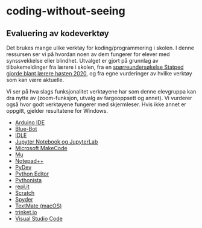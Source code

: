 # coding-without-seeing

## Evaluering av kodeverktøy

Det brukes mange ulike verktøy for koding/programmering i skolen. I denne ressursen ser vi på hvordan noen av dem fungerer for elever med synssvekkelse eller blindhet. Utvalget er gjort på grunnlag av tilbakemeldinger fra lærere i skolen, fra en [spørreundersøkelse Statped gjorde blant lærere høsten 2020](https://forms.office.com/Pages/AnalysisPage.aspx?id=Ih8GeDVQt0uvZPQ4XDo3Wf8Z7P5MEmBEoPOGguDBWWVUMzEzMEhCSUs5N1M3UFdIVkxGQ0VZNlNaOC4u&AnalyzerToken=6Dlfwq2iflLLbpWK7gl7zsgEFidO7VvL), og fra egne vurderinger av hvilke verktøy som kan være aktuelle.

Vi ser på hva slags funksjonalitet verktøyene har som denne elevgruppa kan dra nytte av (zoom-funksjon, utvalg av fargeoppsett og annet). Vi vurderer også hvor godt verktøyene fungerer med skjermleser. Hvis ikke annet er oppgitt, gjelder resultatene for Windows.

- [Arduino IDE](https://github.com/oivron/coding-without-seeing/wiki/Arduino-IDE)
- [Blue-Bot](https://github.com/oivron/coding-without-seeing/wiki/Blue-Bot)
- [IDLE](https://github.com/oivron/coding-without-seeing/wiki/IDLE)
- [Jupyter Notebook og JupyterLab](https://github.com/oivron/coding-without-seeing/wiki/Jupyter-Notebook-og-JupyterLab)
- [Microsoft MakeCode](https://github.com/oivron/coding-without-seeing/wiki/Microsoft-MakeCode)
- [Mu](https://github.com/oivron/coding-without-seeing/wiki/Mu)
- [Notepad++](https://github.com/oivron/coding-without-seeing/wiki/NotepadPlusPlus)
- [PyDev](https://github.com/oivron/coding-without-seeing/wiki/PyDev)
- [Python Editor](https://github.com/oivron/coding-without-seeing/wiki/Python-Editor)
- [Pythonista](https://github.com/oivron/coding-without-seeing/wiki/Pythonista)
- [repl.it](https://github.com/oivron/coding-without-seeing/wiki/repl.it)
- [Scratch](https://github.com/oivron/coding-without-seeing/wiki/Scratch)
- [Spyder](https://github.com/oivron/coding-without-seeing/wiki/Spyder)
- [TextMate (macOS)](https://github.com/oivron/coding-without-seeing/wiki/TextMate-(macOS))
- [trinket.io](https://github.com/oivron/coding-without-seeing/wiki/trinket.io)
- [Visual Studio Code](https://github.com/oivron/coding-without-seeing/wiki/Visual-Studio-Code)

